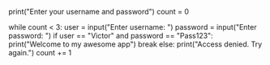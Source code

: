print("Enter your username and password")
count = 0

while count < 3:
    user = input("Enter username: ")
    password = input("Enter password: ")
    if user == "Victor" and password == "Pass123":
        print("Welcome to my awesome app")
        break
    else:
        print("Access denied. Try again.")
        count += 1
